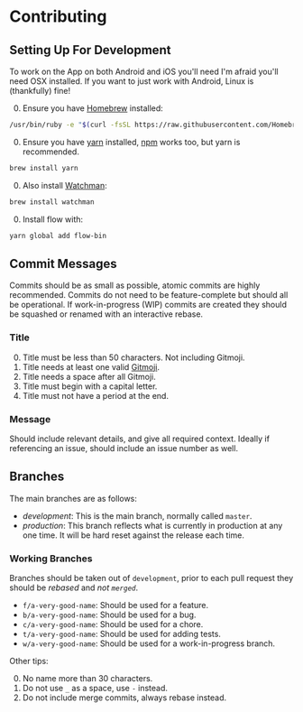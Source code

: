 # Contributing

## Setting Up For Development

To work on the App on both Android and iOS you'll need I'm afraid you'll
need OSX installed. If you want to just work with Android, Linux is
(thankfully) fine!

0. Ensure you have [Homebrew](https://brew.sh/) installed:

```bash
/usr/bin/ruby -e "$(curl -fsSL https://raw.githubusercontent.com/Homebrew/install/master/install)"
```

0. Ensure you have [yarn](https://yarnpkg.com/) installed,
[npm](https://www.npmjs.com/) works too, but yarn is recommended.

```bash
brew install yarn
```

0. Also install [Watchman](https://facebook.github.io/watchman/docs/install.html):

```bash
brew install watchman
```

0. Install flow with:

```bash
yarn global add flow-bin
```

## Commit Messages

Commits should be as small as possible, atomic commits are highly recommended.
Commits do not need to be feature-complete but should all be operational.
If work-in-progress (WIP) commits are created they should be squashed or
renamed with an interactive rebase.

### Title

0. Title must be less than 50 characters. Not including Gitmoji.
0. Title needs at least one valid [Gitmoji](https://gitmoji.carloscuesta.me).
0. Title needs a space after all Gitmoji.
0. Title must begin with a capital letter.
0. Title must not have a period at the end.

### Message

Should include relevant details, and give all required context.
Ideally if referencing an issue, should include an issue number as well.

## Branches

The main branches are as follows:

- *development*: This is the main branch, normally called `master`.
- *production*: This branch reflects what is currently in production at
  any one time. It will be hard reset against the release each time.

### Working Branches

Branches should be taken out of `development`, prior to each pull
request they should be *rebased* and *not `merged`*.

- `f/a-very-good-name`: Should be used for a feature.
- `b/a-very-good-name`: Should be used for a bug.
- `c/a-very-good-name`: Should be used for a chore.
- `t/a-very-good-name`: Should be used for adding tests.
- `w/a-very-good-name`: Should be used for a work-in-progress branch.

Other tips:

0. No name more than 30 characters.
0. Do not use `_` as a space, use `-` instead.
0. Do not include merge commits, always rebase instead.
